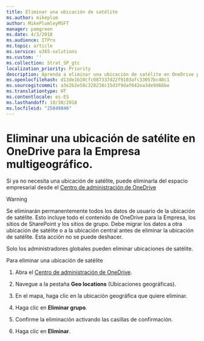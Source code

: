 ```yaml
---
title: Eliminar una ubicación de satélite
ms.author: mikeplum
author: MikePlumleyMSFT
manager: pamgreen
ms.date: 4/3/2018
ms.audience: ITPro
ms.topic: article
ms.service: o365-solutions
ms.custom: ''
ms.collection: Strat_SP_gtc
localization_priority: Priority
description: Aprenda a eliminar una ubicación de satélite en OneDrive para la Empresa multigeográfico.
ms.openlocfilehash: d13de1b10cfc087337d22f9103afc33057bc40c1
ms.sourcegitcommit: a3e2b2e58c328238c15d3f9daf042ea3de9d66be
ms.translationtype: HT
ms.contentlocale: es-ES
ms.lasthandoff: 10/30/2018
ms.locfileid: "25849846"
---
```

# <a name="delete-a-satellite-location-in-onedrive-for-business-multi-geo"></a>Eliminar una ubicación de satélite en OneDrive para la Empresa multigeográfico.

Si ya no necesita una ubicación de satélite, puede eliminarla del espacio empresarial desde el [Centro de administración de OneDrive](https://admin.onedrive.com)

> [!WARNING]
> Se eliminarán permanentemente todos los datos de usuario de la ubicación de satélite. Esto incluye todo el contenido de OneDrive para la Empresa, los sitios de SharePoint y los sitios de grupo. Debe migrar los datos a otra ubicación de satélite o a la ubicación central antes de eliminar la ubicación de satélite. Esta acción no se puede deshacer.

Solo los administradores globales pueden eliminar ubicaciones de satélite.

Para eliminar una ubicación de satélite

1. Abra el [Centro de administración de OneDrive](https://admin.onedrive.com).

2. Navegue a la pestaña **Geo locations** (Ubicaciones geográficas).

3. En el mapa, haga clic en la ubicación geográfica que quiere eliminar.

4. Haga clic en **Eliminar grupo**.

5. Confirme la eliminación activando las casillas de confirmación.

6. Haga clic en **Eliminar**.



